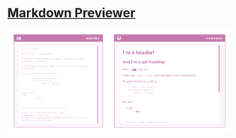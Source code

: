 # [Markdown Previewer](https://www.freecodecamp.org/learn/front-end-development-libraries/front-end-development-libraries-projects/build-a-markdown-previewer)

[![screenshot](/mdp.png)](https://iruminii.github.io/markdown-editor/)
